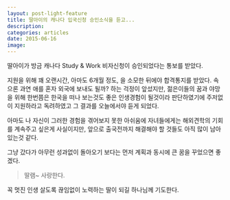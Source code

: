 ```yaml
---
layout: post-light-feature
title: 딸아이의 캐나다 입국신청 승인소식을 듣고...
description: 
categories: articles
date: 2015-06-16
image: 
---
```


딸아이가 방금 캐나다 Study & Work 비자신청이 승인되었다는 통보를 받았다. 

지원을 위해 꽤 오랜시간, 아마도 6개월 정도, 을 소모한 뒤에야 합격통지를 받았다. 속으론 과연 애를 혼자 외국에 보내도 될까? 하는 걱정이 앞섰지만, 젊은이들의 꿈과 야망을 위해 한번쯤은 한국을 떠나 보는것도 좋은 인생경험이 될것이라 판단하였기에 주저없이 지원하라고 독려하였고 그 결과를 오늘에서야 듣게 되었다.

아마도 나 자신이 그러한 경험을 겪어보지 못한 아쉬움에 자녀들에게는 해외견학의 기회를 계속주고 싶은게 사실이지만, 앞으로 출국전까지 해결해야 할 것들도 아직 많이 남아 있는것 같다.

그냥 갔다가 아무런 성과없이 돌아오기 보다는 먼저 계획과 동시에 큰 꿈을 꾸었으면 좋겠다.

> 딸램~ 사랑한다.

꼭 멋진 인생 살도록 끊임없이 노력하는 딸이 되길 하나님께 기도한다.
